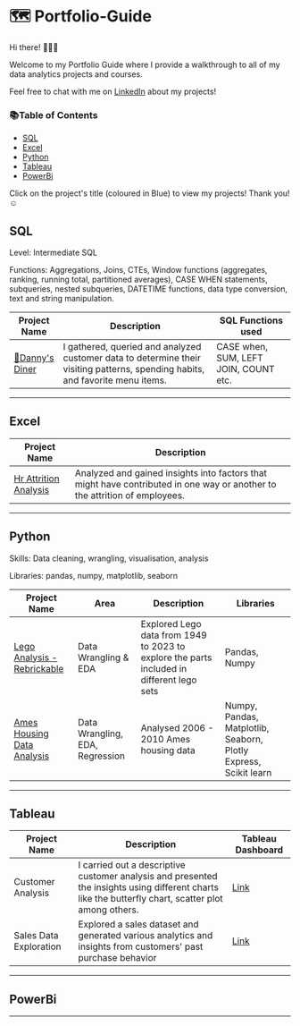 # 🗺 Portfolio-Guide
Hi there! 🙋🏻‍♀️

Welcome to my Portfolio Guide where I provide a walkthrough to all of my data analytics projects and courses.

Feel free to chat with me on [LinkedIn](https://www.linkedin.com/in/alumassy/) about my projects!

### 📚Table of Contents
- [SQL](https://github.com/alumassy/Portfolio-Guide#sql)
- [Excel](https://github.com/alumassy/Portfolio-Guide#excel)
- [Python](https://github.com/alumassy/Portfolio-Guide#python)
- [Tableau](https://github.com/alumassy/Portfolio-Guide#tableau)
- [PowerBi](https://github.com/alumassy/Portfolio-Guide#powerbi)

Click on the project's title (coloured in Blue) to view my projects! Thank you! ☺️

## SQL
Level: Intermediate SQL

Functions: Aggregations, Joins, CTEs, Window functions (aggregates, ranking, running total, partitioned averages), CASE WHEN statements, subqueries, nested subqueries, DATETIME functions, data type conversion, text and string manipulation.

| Project Name | Description | SQL Functions used | 
| --- | --- | --- |
| [🍜Danny's Diner](https://github.com/alumassy/8WeekSQLChallenge#case-study-1---dannys-diner) | I gathered, queried and analyzed customer data to determine their visiting patterns, spending habits, and favorite menu items. | CASE when, SUM, LEFT JOIN, COUNT etc. |
---
## Excel
| Project Name | Description |
| --- | --- |
| [Hr Attrition Analysis](https://github.com/alumassy/Data-Analysis-Projects/blob/main/HR%20Attrition%20Analysis.xlsx) | Analyzed and gained insights into factors that might have contributed in one way or another to the attrition of employees. |
---

## Python
Skills: Data cleaning, wrangling, visualisation, analysis

Libraries: pandas, numpy, matplotlib, seaborn

| Project Name | Area | Description | Libraries |
| --- | --- | --- | --- |
| [Lego Analysis - Rebrickable](https://github.com/alumassy/Data-Analysis-Projects/blob/main/Lego%20Data%20Analysis%20with%20Python.ipynb) | Data Wrangling & EDA | Explored Lego data from 1949 to 2023 to explore the parts included in different lego sets | Pandas, Numpy |
| [Ames Housing Data Analysis](https://github.com/alumassy/Data-Analysis-Projects/blob/main/EDA%20%26%20Regression%20Project%20-%20Ames%20Housing%20Data%20.html) | Data Wrangling, EDA, Regression| Analysed 2006 - 2010 Ames housing data | Numpy, Pandas, Matplotlib, Seaborn, Plotly Express, Scikit learn |
---

## Tableau
| Project Name | Description | Tableau Dashboard |
| --- | --- | --- |
| Customer Analysis | I carried out a descriptive customer analysis and presented the insights using different charts like the butterfly chart, scatter plot among others. | [Link](https://public.tableau.com/views/CustomerAnalysis_16797093585620/Dashboard1?:language=en-US&:display_count=n&:origin=viz_share_link) |
| Sales Data Exploration |Explored a sales dataset and generated various analytics and insights from customers' past purchase behavior | [Link](https://public.tableau.com/views/SalesDashboard1_16786765721100/SalesDashboard1?:language=en-US&:display_count=n&:origin=viz_share_link) |
---

## PowerBi
---
